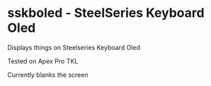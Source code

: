 # sskboled - SteelSeries Keyboard Oled

Displays things on Steelseries Keyboard Oled

Tested on Apex Pro TKL

Currently blanks the screen
